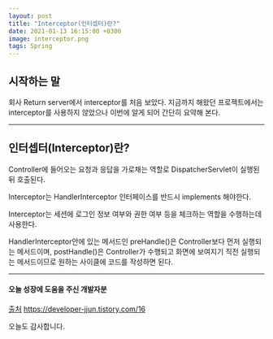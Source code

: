 ```yaml
---
layout: post
title: "Interceptor(인터셉터)란?"
date: 2021-01-13 16:15:00 +0300
image: interceptor.png
tags: Spring
---
```


## 시작하는 말

회사 Return server에서 interceptor를 처음 보았다. 지금까지 해왔던 프로젝트에서는 interceptor를 사용하지 않았으나 이번에 알게 되어 간단히 요약해 본다.

---

## 인터셉터(Interceptor)란?

Controller에 들어오는 요청과 응답을 가로채는 역할로 DispatcherServlet이 실행된 뒤 호출된다.

Interceptor는 HandlerInterceptor 인터페이스를 반드시 implements 해야한다.

Interceptor는 세션에 로그인 정보 여부와 권한 여부 등을 체크하는 역할을 수행하는데 사용한다.

HandlerInterceptor안에 있는 메서드인 preHandle()은 Controller보다 먼저 실행되는 메서드이며, postHandle()은 Controller가 수행되고 화면에 보여지기 직전 실행되는 메서드이므로 원하는 사이클에 코드를 작성하면 된다.

---

#### 오늘 성장에 도움을 주신 개발자분

[출처](https://developer-jjun.tistory.com/16) https://developer-jjun.tistory.com/16

오늘도 감사합니다.
